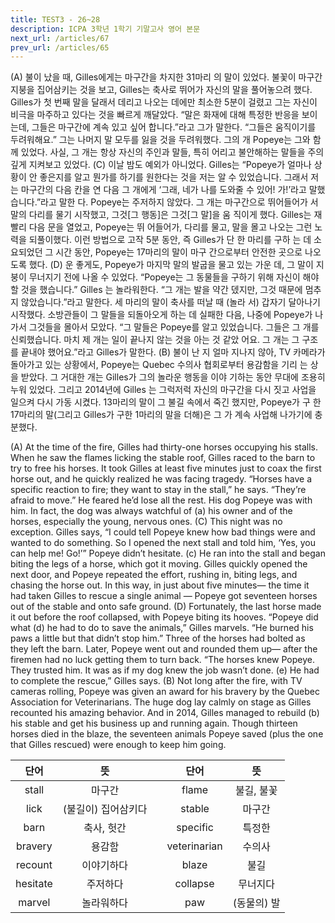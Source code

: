 ```yaml
---
title: TEST3 - 26~28
description: ICPA 3학년 1학기 기말고사 영어 본문
next_url: /articles/67
prev_url: /articles/65
---
```


(A) 불이 났을 때, Gilles에게는 마구간을 차지한 31마리 의 말이 있었다. 불꽃이 마구간 지붕을 집어삼키는 것을 보고, Gilles는 축사로 뛰어가 자신의 말을 풀어놓으려 했다. Gilles가 첫 번째 말을 달래서 데리고 나오는 데에만 최소한 5분이 걸렸고 그는 자신이 비극을 마주하고 있다는 것을 빠르게 깨달았다. “말은 화재에 대해 특정한 반응을 보이는데, 그들은 마구간에 계속 있고 싶어 합니다.”라고 그가 말한다. “그들은 움직이기를 두려워해요.” 그는 나머지 말 모두를 잃을 것을 두려워했다. 그의 개 Popeye는 그와 함께 있었다. 사실, 그 개는 항상 자신의 주인과 말들, 특히 어리고 불안해하는 말들을 주의 깊게 지켜보고 있었다. (C) 이날 밤도 예외가 아니었다. Gilles는 “Popeye가 얼마나 상 황이 안 좋은지를 알고 뭔가를 하기를 원한다는 것을 저는 알 수 있었습니다. 그래서 저는 마구간의 다음 칸을 연 다음 그 개에게 ‘그래, 네가 나를 도와줄 수 있어! 가!’라고 말했습니다.”라고 말한 다. Popeye는 주저하지 않았다. 그 개는 마구간으로 뛰어들어가 서 말의 다리를 물기 시작했고, 그것[그 행동]은 그것[그 말]을 움 직이게 했다. Gilles는 재빨리 다음 문을 열었고, Popeye는 뛰 어들어가, 다리를 물고, 말을 몰고 나오는 그런 노력을 되풀이했다. 이런 방법으로 고작 5분 동안, 즉 Gilles가 단 한 마리를 구하 는 데 소요되었던 그 시간 동안, Popeye는 17마리의 말이 마구 간으로부터 안전한 곳으로 나오도록 했다. (D) 운 좋게도, Popeye가 마지막 말의 발굽을 물고 있는 가운 데, 그 말이 지붕이 무너지기 전에 나올 수 있었다. “Popeye는 그 동물들을 구하기 위해 자신이 해야 할 것을 했습니다.” Gilles 는 놀라워한다. “그 개는 발을 약간 뎄지만, 그것 때문에 멈추지 않았습니다.”라고 말한다. 세 마리의 말이 축사를 떠날 때 (놀라 서) 갑자기 달아나기 시작했다. 소방관들이 그 말들을 되돌아오게 하는 데 실패한 다음, 나중에 Popeye가 나가서 그것들을 몰아서 모았다. “그 말들은 Popeye를 알고 있었습니다. 그들은 그 개를 신뢰했습니다. 마치 제 개는 일이 끝나지 않는 것을 아는 것 같았 어요. 그 개는 그 구조를 끝내야 했어요.”라고 Gilles가 말한다. (B) 불이 난 지 얼마 지나지 않아, TV 카메라가 돌아가고 있는 상황에서, Popeye는 Quebec 수의사 협회로부터 용감함을 기리 는 상을 받았다. 그 거대한 개는 Gilles가 그의 놀라운 행동을 이야 기하는 동안 무대에 조용히 누워 있었다. 그리고 2014년에 Gilles 는 그럭저럭 자신의 마구간을 다시 짓고 사업을 일으켜 다시 가동 시켰다. 13마리의 말이 그 불길 속에서 죽긴 했지만, Popeye가 구 한 17마리의 말(그리고 Gilles가 구한 1마리의 말을 더해)은 그 가 계속 사업해 나가기에 충분했다.

(A) At the time of the fire, Gilles had thirty-one horses occupying his stalls. When he saw the flames licking the stable roof, Gilles raced to the barn to try to free his horses. It took Gilles at least five minutes just to coax the first horse out, and he quickly realized he was facing tragedy. “Horses have a specific reaction to fire; they want to stay in the stall,” he says. “They’re afraid to move.” He feared he’d lose all the rest. His dog Popeye was with him. In fact, the dog was always watchful of (a) his owner and of the horses, especially the young, nervous ones. (C) This night was no exception. Gilles says, “I could tell Popeye knew how bad things were and wanted to do something. So I opened the next stall and told him, ‘Yes, you can help me! Go!’” Popeye didn’t hesitate. (c) He ran into the stall and began biting the legs of a horse, which got it moving. Gilles quickly opened the next door, and Popeye repeated the effort, rushing in, biting legs, and chasing the horse out. In this way, in just about five minutes— the time it had taken Gilles to rescue a single animal — Popeye got seventeen horses out of the stable and onto safe ground. (D) Fortunately, the last horse made it out before the roof collapsed, with Popeye biting its hooves. “Popeye did what (d) he had to do to save the animals,” Gilles marvels. “He burned his paws a little but that didn’t stop him.” Three of the horses had bolted as they left the barn. Later, Popeye went out and rounded them up— after the firemen had no luck getting them to turn back. “The horses knew Popeye. They trusted him. It was as if my dog knew the job wasn’t done. (e) He had to complete the rescue,” Gilles says. (B) Not long after the fire, with TV cameras rolling, Popeye was given an award for his bravery by the Quebec Association for Veterinarians. The huge dog lay calmly on stage as Gilles recounted his amazing behavior. And in 2014, Gilles managed to rebuild (b) his stable and get his business up and running again. Though thirteen horses died in the blaze, the seventeen animals Popeye saved (plus the one that Gilles rescued) were enough to keep him going.

|단어|뜻| |단어|뜻|
|:--------------:|:------------------------------:|-|:--------------:|:------------------------------:|
|stall|마구간||flame|불길, 불꽃|
|lick|(불길이) 집어삼키다||stable|마구간|
|barn|축사, 헛간||specific|특정한|
|bravery|용감함||veterinarian|수의사|
|recount|이야기하다||blaze|불길|
|hesitate|주저하다||collapse|무너지다|
|marvel|놀라워하다||paw|(동물의) 발|
